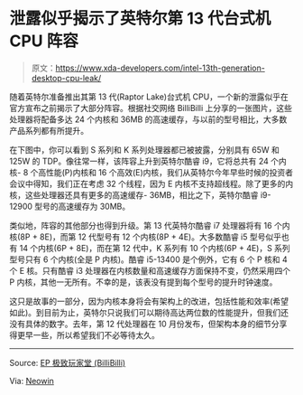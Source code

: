 # 泄露似乎揭示了英特尔第 13 代台式机 CPU 阵容

> 原文：<https://www.xda-developers.com/intel-13th-generation-desktop-cpu-leak/>

随着英特尔准备推出其第 13 代(Raptor Lake)台式机 CPU，一个新的泄露似乎在官方宣布之前揭示了大部分阵容。根据社交网络 BilliBilli 上分享的一张图片，这些处理器将配备多达 24 个内核和 36MB 的高速缓存，与以前的型号相比，大多数产品系列都有所提升。

在下图中，你可以看到 S 系列和 K 系列处理器都已被披露，分别具有 65W 和 125W 的 TDP。像往常一样，该阵容上升到英特尔酷睿 i9，它将总共有 24 个内核- 8 个高性能(P)内核和 16 个高效(E)内核，我们从英特尔今年早些时候的投资者会议中得知，我们正在考虑 32 个线程，因为 E 内核不支持超线程。除了更多的内核，这些处理器还具有更多的高速缓存- 36MB，相比之下，英特尔酷睿 i9-12900 型号的高速缓存为 30MB。

类似地，阵容的其他部分也得到升级。第 13 代英特尔酷睿 i7 处理器将有 16 个内核(8P + 8E)，而第 12 代型号有 12 个内核(8P + 4E)。大多数酷睿 i5 型号似乎也有 14 个内核(6P + 8E)，而在第 12 代中，K 系列有 10 个内核(6P + 4E)，S 系列型号只有 6 个内核(全是 P 内核)。酷睿 i5-13400 是个例外，它有 6 个 P 核和 4 个 E 核。只有酷睿 i3 处理器在内核数量和高速缓存方面保持不变，仍然采用四个 P 内核，其他一无所有。不幸的是，该表没有提到每个型号的提升时钟速度。

这只是故事的一部分，因为内核本身将会有架构上的改进，包括性能和效率(希望如此)。到目前为止，英特尔只说我们可以期待高达两位数的性能提升，但我们还没有具体的数字。去年，第 12 代处理器在 10 月份发布，但架构本身的细节分享得更早一些，所以希望我们不必等待太久。

* * *

Source: [EP 极致玩家堂 (BilliBilli)](https://t.bilibili.com/695964669703094360)

Via: [Neowin](https://www.neowin.net/news/full-alleged-lineup-of-intel-13th-gen-desktop-raptor-lake-including-i9-i7-i5-i3-leaks/)